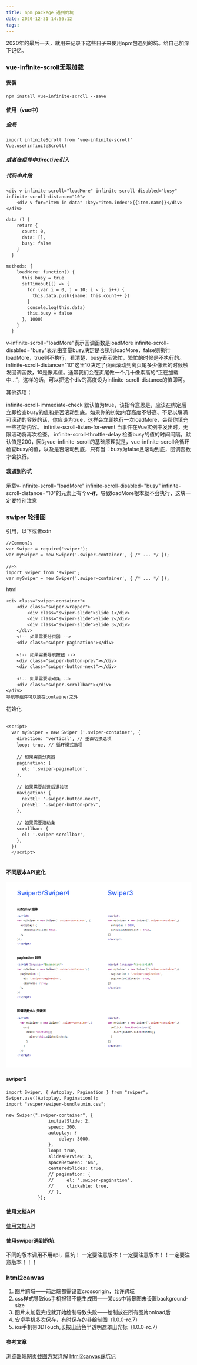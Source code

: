 ```yaml
---
title: npm packege 遇到的坑
date: 2020-12-31 14:56:12
tags:
---
```

2020年的最后一天，就用来记录下这些日子来使用npm包遇到的坑。给自己加深下记忆。
<!--more-->

### vue-infinite-scroll无限加载

#### 安装

```
npm install vue-infinite-scroll --save
```

#### 使用（vue中）
##### 全局

```
import infiniteScroll from 'vue-infinite-scroll'
Vue.use(infiniteScroll)
```
##### 或者在组件中directive引入

##### 代码中片段

```
<div v-infinite-scroll="loadMore" infinite-scroll-disabled="busy" infinite-scroll-distance="10">
    <div v-for="item in data" :key="item.index">{{item.name}}</div>
</div>
```

```
data () {
    return {
      count: 0,
      data: [],
      busy: false
    }
  }
```

```
methods: {
    loadMore: function() {
      this.busy = true
      setTimeout(() => {
        for (var i = 0, j = 10; i < j; i++) {
          this.data.push({name: this.count++ })
        }
        console.log(this.data)
        this.busy = false
      }, 1000)
    }
  }
```

v-infinite-scroll="loadMore"表示回调函数是loadMore
infinite-scroll-disabled="busy"表示由变量busy决定是否执行loadMore，false则执行loadMore，true则不执行，看清楚，busy表示繁忙，繁忙的时候是不执行的。
infinite-scroll-distance="10"这里10决定了页面滚动到离页尾多少像素的时候触发回调函数，10是像素值。通常我们会在页尾做一个几十像素高的“正在加载中...”，这样的话，可以把这个div的高度设为infinite-scroll-distance的值即可。

其他选项：

infinite-scroll-immediate-check 默认值为true，该指令意思是，应该在绑定后立即检查busy的值和是否滚动到底。如果你的初始内容高度不够高、不足以填满可滚动的容器的话，你应设为true，这样会立即执行一次loadMore，会帮你填充一些初始内容。
infinite-scroll-listen-for-event 当事件在Vue实例中发出时，无限滚动将再次检查。
infinite-scroll-throttle-delay 检查busy的值的时间间隔，默认值是200，因为vue-infinite-scroll的基础原理就是，vue-infinite-scroll会循环检查busy的值，以及是否滚动到底，只有当：busy为false且滚动到底，回调函数才会执行。

#### 我遇到的坑

承载v-infinite-scroll="loadMore" infinite-scroll-disabled="busy" infinite-scroll-distance="10"的元素上有个***v-if***，导致loadMore根本就不会执行，这块一定要特别注意

### swiper 轮播图

引用，以下或者cdn

```
//CommonJs
var Swiper = require('swiper');    
var mySwiper = new Swiper('.swiper-container', { /* ... */ });

//ES
import Swiper from 'swiper';    
var mySwiper = new Swiper('.swiper-container', { /* ... */ });
```

html

```
<div class="swiper-container">
    <div class="swiper-wrapper">
        <div class="swiper-slide">Slide 1</div>
        <div class="swiper-slide">Slide 2</div>
        <div class="swiper-slide">Slide 3</div>
    </div>
    <!-- 如果需要分页器 -->
    <div class="swiper-pagination"></div>
    
    <!-- 如果需要导航按钮 -->
    <div class="swiper-button-prev"></div>
    <div class="swiper-button-next"></div>
    
    <!-- 如果需要滚动条 -->
    <div class="swiper-scrollbar"></div>
</div>
导航等组件可以放在container之外
```

初始化

```

<script>        
  var mySwiper = new Swiper ('.swiper-container', {
    direction: 'vertical', // 垂直切换选项
    loop: true, // 循环模式选项
    
    // 如果需要分页器
    pagination: {
      el: '.swiper-pagination',
    },
    
    // 如果需要前进后退按钮
    navigation: {
      nextEl: '.swiper-button-next',
      prevEl: '.swiper-button-prev',
    },
    
    // 如果需要滚动条
    scrollbar: {
      el: '.swiper-scrollbar',
    },
  })        
  </script>
 
```

#### 不同版本API变化

<img style="margin: 0 " src="npm-packege-遇到的坑/zujianhua.png" />

#### swiper6

```
import Swiper, { Autoplay, Pagination } from "swiper";
Swiper.use([Autoplay, Pagination]);
import "swiper/swiper-bundle.min.css";

```
```
new Swiper(".swiper-container", {
                initialSlide: 2,
                speed: 300,
                autoplay: {
                    delay: 3000,
                },
                loop: true,
                slidesPerView: 3,
                spaceBetween: '6%',
                centeredSlides: true,
                // pagination: {
                //     el: ".swiper-pagination",
                //     clickable: true,
                // },
            });
```


#### 使用文档API
[使用文档API](https://www.swiper.com.cn/api/index.html)

#### 使用swiper遇到的坑
不同的版本调用不用api，巨坑！
一定要注意版本！一定要注意版本！！一定要注意版本！！！

### html2canvas

1. 图片跨域——前后端都需设置crossorigin，允许跨域
2. css样式导致ios手机报错不能生成图——某css中背景图未设置background-size
3. 图片未加载完成就开始绘制导致失败——绘制放在所有图片onload后
4. 安卓手机多次保存，有时保存的非绘制图（1.0.0-rc.7）
5. ios手机带3DTouch,长按出蓝色半透明遮罩出光标（1.0.0-rc.7）
    


#### 参考文章
[浏览器端网页截图方案详解](https://www.zhihu.com/question/265838834)
[html2canvas踩坑记](https://www.jianshu.com/p/e3a59a9fb817)

